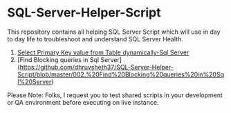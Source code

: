 # SQL-Server-Helper-Script
This repository contains all helping SQL Server Script which will use in day to day life to troubleshoot and understand SQL Server Health.

001. [Select Primary Key value from Table dynamically-Sql Server](https://github.com/dhruvsheth37/SQL-Server-Helper-Script/blob/master/001.%20Select%20Primary%20Key%20value%20from%20Table%20dynamically-Sql%20Server)
002. [Find Blocking queries in Sql Server] (https://github.com/dhruvsheth37/SQL-Server-Helper-Script/blob/master/002.%20Find%20Blocking%20queries%20in%20Sql%20Server)


Please Note: 
Folks, I request you to test shared scripts in your development or QA environment before executing on live instance.


